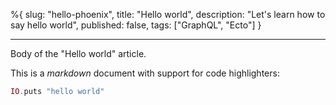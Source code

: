 %{
slug: "hello-phoenix",
title: "Hello world",
description: "Let's learn how to say hello world",
published: false,
tags: ["GraphQL", "Ecto"]
}

---

Body of the "Hello world" article.

This is a _markdown_ document with support for code highlighters:

```elixir
IO.puts "hello world"
```
